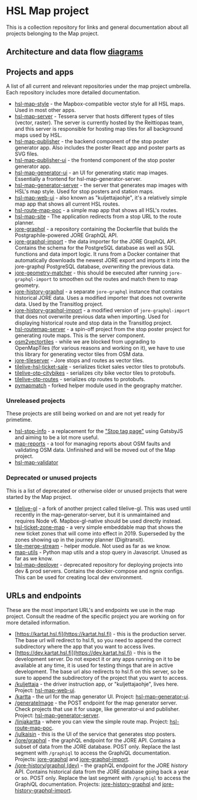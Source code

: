 # HSL Map project

This is a collection repository for links and general documentation about all projects belonging to the Map project.

## Architecture and data flow [diagrams](Process%20schema/README.md)

## Projects and apps

A list of all current and relevant repositories under the map project umbrella. Each repository includes more detailed documentation.

- [hsl-map-style](https://github.com/HSLdevcom/hsl-map-style) - the Mapbox-compatible vector style for all HSL maps. Used in most other apps.
- [hsl-map-server](https://github.com/HSLdevcom/hsl-map-server) - Tessera server that hosts different types of tiles (vector, raster). The server is currently hosted by the Reittiopas team, and this server is responsible for hosting map tiles for all background maps used by HSL.
- [hsl-map-publisher](https://github.com/HSLdevcom/hsl-map-publisher) - the backend component of the stop poster generator app. Also includes the poster React app and poster parts as SVG files.
- [hsl-map-publisher-ui](https://github.com/HSLdevcom/hsl-map-publisher-ui) - the frontend component of the stop poster generator app.
- [hsl-map-generator-ui](https://github.com/HSLdevcom/hsl-map-generator-ui) - an UI for generating static map images. Essentially a frontend for hsl-map-generator-server.
- [hsl-map-generator-server](https://github.com/HSLdevcom/hsl-map-generator-server) - the server that generates map images with HSL's map style. Used for stop posters and station maps.
- [hsl-map-web-ui](https://github.com/HSLdevcom/hsl-map-web-ui) - also known as "kuljettajaohje", it's a relatively simple map app that shows all current HSL routes.
- [hsl-route-map-poc](https://github.com/HSLdevcom/hsl-route-map-poc) - a simple map app that shows all HSL's routes.
- [hsl-map-site](https://github.com/HSLdevcom/hsl-map-site) - The application redirects from a stop URL to the route planner.
- [jore-graphql](https://github.com/HSLdevcom/jore-graphql) - a repository containing the Dockerfile that builds the Postgraphile-powered JORE GraphQL API.
- [jore-graphql-import](https://github.com/HSLdevcom/jore-graphql-import) - the data importer for the JORE GraphQL API. Contains the schema for the PostgreSQL database as well as SQL functions and data import logic. It runs from a Docker container that automatically downloads the newest JORE export and imports it into the jore-graphql PostgreSQL database, _overwriting_ the previous data.
- [jore-geometry-matcher](https://github.com/HSLdevcom/jore-geometry-matcher) - this should be executed after running `jore-graphql-import` to smoothen out the routes and match them to map geometry.
- [jore-history-graphql](https://github.com/HSLdevcom/jore-history-graphql) - a separate `jore-graphql` instance that contains historical JORE data. Uses a modified importer that does not overwrite data. Used by the Transitlog project.
- [jore-history-graphql-import](https://github.com/HSLdevcom/jore-history-graphql-import) - a modified version of `jore-graphql-import` that does not overwrite previous data when importing. Used for displaying historical route and stop data in the Transitlog project.
- [hsl-routemap-server](https://github.com/HSLdevcom/hsl-routemap-server) - a spin-off project from the stop poster project for generating route maps. This is the server component.
- [osm2vectortiles](https://github.com/HSLdevcom/osm2vectortiles) - while we are blocked from upgrading to OpenMapTiles (for various reasons and working on it), we have to use this library for generating vector tiles from OSM data.
- [jore-tileserver](https://github.com/HSLdevcom/jore-tileserver) - Jore stops and routes as vector tiles.
- [tilelive-hsl-ticket-sale](https://github.com/HSLdevcom/tilelive-hsl-ticket-sales) - serializes ticket sales vector tiles to protobufs.
- [tilelive-otp-citybikes](https://github.com/HSLdevcom/tilelive-otp-citybikes) - serializes city bike vector tiles to protobufs.
- [tilelive-otp-routes](https://github.com/HSLdevcom/tilelive-otp-routes) - serializes otp routes to protobufs.
- [pymapmatch](https://github.com/HSLdevcom/pymapmatch) - forked helper module used in the geography matcher.

### Unreleased projects

These projects are still being worked on and are not yet ready for primetime.

- [hsl-stop-info](https://github.com/HSLdevcom/hsl-stop-info) - a replacement for the ["Stop tag page"](http://tag.hsl.fi/tag/16682?a) using GatsbyJS and aiming to be a lot more useful.
- [map-reports](https://github.com/HSLdevcom/map-reports) - a tool for managing reports about OSM faults and validating OSM data. Unfinished and will be moved out of the Map project.
- [hsl-map-validator](https://github.com/HSLdevcom/hsl-map-validator)

### Deprecated or unused projects

This is a list of deprecated or otherwise older or unused projects that were started by the Map project.

- [tilelive-gl](https://github.com/HSLdevcom/tilelive-gl) - a fork of another project called tilelive-gl. This was used until recently in the map-generator-server, but it is unmaintained and requires Node v6. Mapbox-gl-native should be used directly instead.
- [hsl-ticket-zone-map](https://github.com/HSLdevcom/hsl-ticket-zone-map) - a very simple embeddable map that shows the new ticket zones that will come into effect in 2019. Superseded by the zones showing up in the journey planner (Digitransit).
- [tile-merge-stream](https://github.com/HSLdevcom/tile-merge-stream) - helper module. Not used as far as we know.
- [map-utils](https://github.com/HSLdevcom/map-utils) - Python map utils and a stop query in Javascript. Unused as far as we know.
- [hsl-map-deployer](https://github.com/HSLdevcom/hsl-map-deployer) - deprecated repository for deploying projects into dev & prod servers. Contains the docker-compose and ngnix configs. This can be used for creating local dev environment.

## URLs and endpoints

These are the most important URL's and endpoints we use in the map project. Consult the readme of the specific project you are working on for more detailed information.

- [https://kartat.hsl.fi](https://kartat.hsl.fi) - this is the production server. The base url will redirect to hsl.fi, so you need to append the correct subdirectory where the app that you want to access lives.
- [https://dev.kartat.hsl.fi](https://dev.kartat.hsl.fi) - this is the development server. Do not expect it or any apps running on it to be available at any time, it is used for testing things that are in active development. The base url also redirects to hsl.fi on this server, so be sure to append the subdirectory of the project that you want to access.
- [/kuljettaja](https://kartat.hsl.fi/kuljettaja/) - the driver instruction app, or "kuljettajaohje", lives here. Project: [hsl-map-web-ui](https://github.com/HSLdevcom/hsl-map-web-ui).
- [/kartta](https://kartat.hsl.fi/kartta/) - the url for the map generator UI. Project: [hsl-map-generator-ui](https://github.com/HSLdevcom/hsl-map-generator-ui).
- [/generateImage](https://kartat.hsl.fi/generateImage) - the POST endpoint for the map generator server. Check projects that use it for usage, like generator-ui and publisher. Project: [hsl-map-generator-server](https://github.com/HSLdevcom/hsl-map-generator-server).
- [/linjakartta](https://kartat.hsl.fi/linjakartta/) - where you can view the simple route map. Project: [hsl-route-map-poc](https://github.com/HSLdevcom/hsl-route-map-poc).
- [/julkaisin](https://kartat.hsl.fi/julkaisin/) - this is the UI of the service that generates stop posters.
- [/jore/graphql](https://kartat.hsl.fi/jore/graphql) - the graphQL endpoint for the JORE API. Contains a subset of data from the JORE database. POST only. Replace the last segment with `/graphiql` to access the Graph*i*QL documentation. Projects: [jore-graphql](https://github.com/HSLdevcom/jore-graphql) and [jore-graphql-import](https://github.com/HSLdevcom/jore-graphql-import).
- [/jore-history/graphql (dev)](https://dev.kartat.hsl.fi/jore-history/graphql) - the graphQL endpoint for the JORE _history_ API. Contains historical data from the JORE database going back a year or so. POST only. Replace the last segment with `/graphiql` to access the Graph*i*QL documentation. Projects: [jore-history-graphql](https://github.com/HSLdevcom/jore-history-graphql) and [jore-history-graphql-import](https://github.com/HSLdevcom/jore-history-graphql-import).
